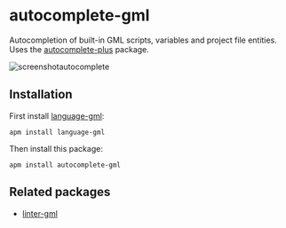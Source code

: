 # autocomplete-gml
Autocompletion of built-in GML scripts, variables and project file entities. Uses the [autocomplete-plus](https://github.com/atom/autocomplete-plus) package.

![screenshotautocomplete](https://cloud.githubusercontent.com/assets/6304200/12947148/6512d442-cff1-11e5-8bee-93babfb2a4e2.png)

## Installation
First install [language-gml](https://atom.io/packages/language-gml):

    apm install language-gml

Then install this package:

    apm install autocomplete-gml

## Related packages

  * [linter-gml](https://atom.io/packages/linter-gml)
